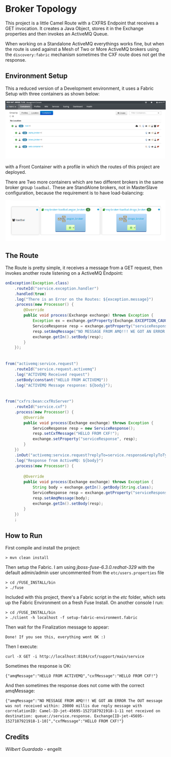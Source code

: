 # Broker Topology

This project is a little Camel Route with a CXFRS Endpoint that receives
a GET invocation.  It creates a Java Object, stores it in the Exchange properties
and then invokes an ActiveMQ Queue.  

When working on a Standalone ActiveMQ everythings works fine, but when the
route is used against a Mesh of Two or More ActiveMQ brokers using the
`discovery:fabric` mechanism sometimes the CXF route does not get the
response.

## Environment Setup
This a reduced version of a Development environment, it uses a Fabric Setup
with three containers as shown below:

![Fabric Setup](images/project_env.png)

with a Front Container with a profile in which the routes of this project 
are deployed.   

There are Two more containers which are two different brokers in the same
broker group `loadbal`.  These are StandAlone brokers, not in MasterSlave
configuration, because the requirement is to have load-balancing:

![Broker Setup](images/broker_setup.png)  

## The Route

The Route is pretty simple, it receives a message from a GET request, then
invokes another route listening on a ActiveMQ Endpoint:

```java
onException(Exception.class)
	.routeId("service.exception.handler")
	.handled(true)
	.log("There is an Error on the Routes: ${exception.message}")
	.process(new Processor() {
		@Override
		public void process(Exchange exchange) throws Exception {
			Exception ex = exchange.getProperty(Exchange.EXCEPTION_CAUGHT, Exception.class);
			ServiceResponse resp = exchange.getProperty("serviceResponse", ServiceResponse.class);
			resp.setAmqMessage("NO MESSAGE FROM AMQ!!! WE GOT AN ERROR " + (ex!=null ? ex.getMessage() : "") );
			exchange.getIn().setBody(resp);
		}
	});


from("activemq:service.request")
	.routeId("service.request.activemq")
	.log("ACTIVEMQ Received request")
	.setBody(constant("HELLO FROM ACTIVEMQ"))
	.log("ACTIVEMQ Message response: ${body}");

	
from("cxfrs:bean:cxfRsServer")
	.routeId("service.cxf")
	.process(new Processor() {
		@Override
		public void process(Exchange exchange) throws Exception {
			ServiceResponse resp = new ServiceResponse();
			resp.setCxfMessage("HELLO FROM CXF!");
			exchange.setProperty("serviceResponse", resp);
		}
	})
	.inOut("activemq:service.request?replyTo=service.response&replyToType=Shared")
	.log("Response from ActiveMQ: ${body}")
	.process(new Processor() {
		
		@Override
		public void process(Exchange exchange) throws Exception {
			String body = exchange.getIn().getBody(String.class);
			ServiceResponse resp = exchange.getProperty("serviceResponse", ServiceResponse.class);
			resp.setAmqMessage(body);
			exchange.getIn().setBody(resp);
		}
	})
	;
```



## How to Run
First compile and install the project:

```
> mvn clean install
```

Then setup the Fabric.  I am using  *jboss-fuse-6.3.0.redhat-329* with the 
default admin/admin user uncommented from the `etc/users.properties` file

```
> cd /FUSE_INSTALL/bin
> ./fuse
```

Included with this project, there's a Fabric script in the *etc* folder, which
sets up the Fabric Environment on a fresh Fuse Install.  On another console
I run:


```
> cd /FUSE_INSTALL/bin
> ./client -h localhost -f setup-fabric-environment.fabric
```

Then wait for the Finalization message to appear:

```
Done! If you see this, everything went OK :)
```

Then I execute: 

```
curl -X GET -i http://localhost:8184/cxf/support/main/service
```

Sometimes the response is OK:

```
{"amqMessage":"HELLO FROM ACTIVEMQ","cxfMessage":"HELLO FROM CXF!"}
```
And then sometimes the response does not come with the correct amqMessage:

```
{"amqMessage":"NO MESSAGE FROM AMQ!!! WE GOT AN ERROR The OUT message was not received within: 20000 millis due reply message with correlationID: Camel-ID-jet-45695-1527187921918-1-11 not received on destination: queue://service.response. Exchange[ID-jet-45695-1527187921918-1-10]","cxfMessage":"HELLO FROM CXF!"}
```


## Credits

*Wilbert Guardado* - engellt 

